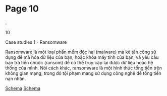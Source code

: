 # Page 10

.

10

Case studies 1  - Ransomware

Ransomware là một loại phần mềm độc hại (malware) mà kẻ tấn công sử dụng để mã hóa dữ liệu của bạn, hoặc khóa 
máy tính của bạn, và yêu cầu bạn trả tiền chuộc (ransom) để có thể truy cập lại được dữ liệu hoặc hệ thống của 
mình. Nói cách khác, ransomware là một hình thức tống tiền trên không gian mạng, trong đó tội phạm mạng sử dụng 
công nghệ để tống tiền nạn nhân.

[Schema](page_10_img_0.png)
[Schema](page_10_img_1.png)
